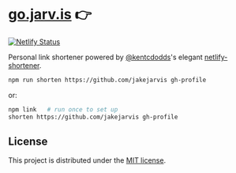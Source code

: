 # [go.jarv.is](https://go.jarv.is/) 👉

[![Netlify Status](https://api.netlify.com/api/v1/badges/6c1d7761-137b-40e8-b93a-1f6b06430e38/deploy-status)](https://app.netlify.com/sites/jovial-gates-ad3991/deploys)

Personal link shortener powered by [@kentcdodds](https://kentcdodds.com/)'s elegant [netlify-shortener](https://github.com/kentcdodds/netlify-shortener).

```bash
npm run shorten https://github.com/jakejarvis gh-profile
```

or:

```bash
npm link   # run once to set up
shorten https://github.com/jakejarvis gh-profile
```


## License

This project is distributed under the [MIT license](LICENSE.md).
